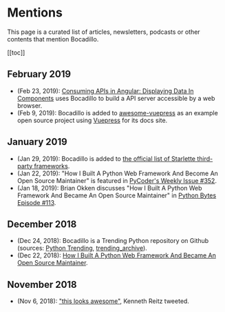 # Mentions

This page is a curated list of articles, newsletters, podcasts or other contents that mention Bocadillo.

[[toc]]

## February 2019

- (Feb 23, 2019): [Consuming APIs in Angular: Displaying Data In Components](https://blog.florimondmanca.com/consuming-apis-in-angular-displaying-data-in-components) uses Bocadillo to build a API server accessible by a web browser.
- (Feb 9, 2019): Bocadillo is added to [awesome-vuepress](https://github.com/ulivz/awesome-vuepress) as an example open source project using [Vuepress](https://vuepress.vuejs.org) for its docs site.

## January 2019

- (Jan 29, 2019): Bocadillo is added to [the official list of Starlette third-party frameworks](https://www.starlette.io/third-party-packages/#bocadillo).
- (Jan 22, 2019): "How I Built A Python Web Framework And Become An Open Source Maintainer" is featured in [PyCoder's Weekly Issue #352](https://pycoders.com/issues/352).
- (Jan 18, 2019): Brian Okken discusses "How I Built A Python Web Framework And Became An Open Source Maintainer" in [Python Bytes Episode #113](https://pythonbytes.fm/episodes/show/113).

## December 2018

- (Dec 24, 2018): Bocadillo is a Trending Python repository on Github (sources: [Python Trending](https://twitter.com/pythontrending/status/1077240390594560001), [trending_archive](https://github.com/larsbijl/trending_archive/blob/master/2018-12/2018-12-24_short.md)).
- (Dec 22, 2018): [How I Built A Python Web Framework And Became An Open Source Maintainer](https://blog.florimondmanca.com/how-i-built-a-web-framework-and-became-an-open-source-maintainer).

## November 2018

- (Nov 6, 2018): ["this looks awesome"](https://twitter.com/kennethreitz/status/1059942147342942209), Kenneth Reitz tweeted.
